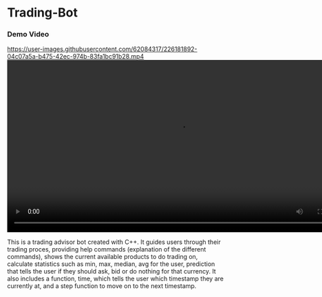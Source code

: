 # Trading-Bot

### Demo Video
https://user-images.githubusercontent.com/62084317/226181892-04c07a5a-b475-42ec-974b-83fa1bc91b28.mp4
<kbd><video src="https://user-images.githubusercontent.com/62084317/226181892-04c07a5a-b475-42ec-974b-83fa1bc91b28.mp4" width="800"></kbd>

This is a trading advisor bot created with C++. It guides users through their trading proces, providing help commands (explanation of the different commands), shows the current available products to do trading on, calculate statistics such as min, max, median, avg for the user, prediction that tells the user if they should ask, bid or do nothing for that currency. It also includes a function, time, which tells the user which timestamp they are currently at, and a step function to move on to the next timestamp.
